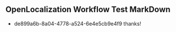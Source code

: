 ## OpenLocalization Workflow Test MarkDown
* de899a6b-8a04-4778-a524-6e4e5cb9e4f9 
thanks!<!--HONumber=Mar16_HO1-->
